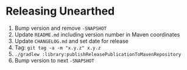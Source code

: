 # Releasing Unearthed

1. Bump version and remove `-SNAPSHOT`
2. Update `README.md` including version number in Maven coordinates
3. Update `CHANGELOG.md` and set date for release
4. Tag: `git tag -a -m "x.y.z" x.y.z`
5. `./gradlew :library:publishReleasePublicationToMavenRepository`
6. Bump version to next `-SNAPSHOT`
